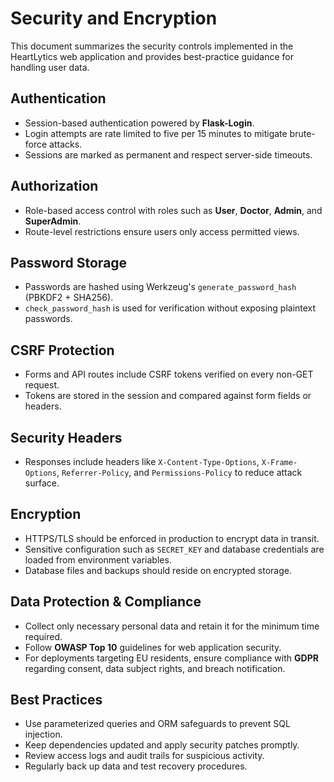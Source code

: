 # Security and Encryption

This document summarizes the security controls implemented in the HeartLytics web application and provides best-practice guidance for handling user data.

## Authentication
- Session-based authentication powered by **Flask-Login**.
- Login attempts are rate limited to five per 15 minutes to mitigate brute-force attacks.
- Sessions are marked as permanent and respect server-side timeouts.

## Authorization
- Role-based access control with roles such as **User**, **Doctor**, **Admin**, and **SuperAdmin**.
- Route-level restrictions ensure users only access permitted views.

## Password Storage
- Passwords are hashed using Werkzeug's `generate_password_hash` (PBKDF2 + SHA256).
- `check_password_hash` is used for verification without exposing plaintext passwords.

## CSRF Protection
- Forms and API routes include CSRF tokens verified on every non-GET request.
- Tokens are stored in the session and compared against form fields or headers.

## Security Headers
- Responses include headers like `X-Content-Type-Options`, `X-Frame-Options`, `Referrer-Policy`, and `Permissions-Policy` to reduce attack surface.

## Encryption
- HTTPS/TLS should be enforced in production to encrypt data in transit.
- Sensitive configuration such as `SECRET_KEY` and database credentials are loaded from environment variables.
- Database files and backups should reside on encrypted storage.

## Data Protection & Compliance
- Collect only necessary personal data and retain it for the minimum time required.
- Follow **OWASP Top 10** guidelines for web application security.
- For deployments targeting EU residents, ensure compliance with **GDPR** regarding consent, data subject rights, and breach notification.

## Best Practices
- Use parameterized queries and ORM safeguards to prevent SQL injection.
- Keep dependencies updated and apply security patches promptly.
- Review access logs and audit trails for suspicious activity.
- Regularly back up data and test recovery procedures.

